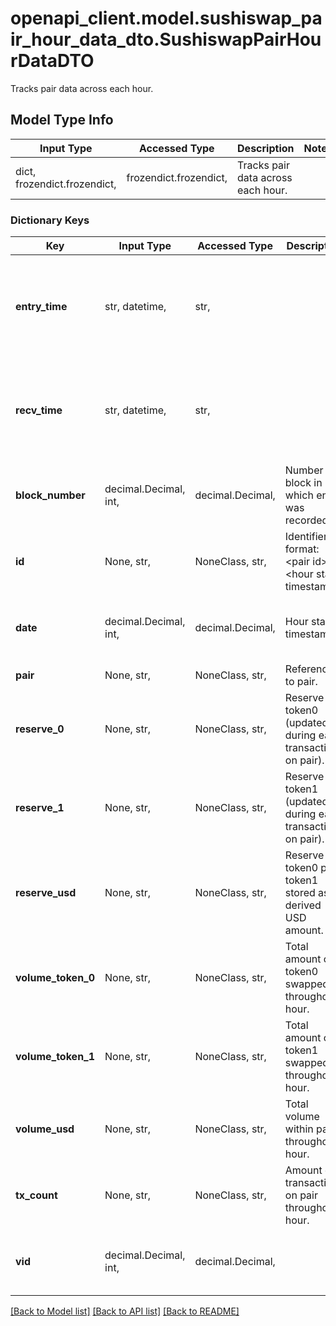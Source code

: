 # openapi_client.model.sushiswap_pair_hour_data_dto.SushiswapPairHourDataDTO

Tracks pair data across each hour.

## Model Type Info
Input Type | Accessed Type | Description | Notes
------------ | ------------- | ------------- | -------------
dict, frozendict.frozendict,  | frozendict.frozendict,  | Tracks pair data across each hour. | 

### Dictionary Keys
Key | Input Type | Accessed Type | Description | Notes
------------ | ------------- | ------------- | ------------- | -------------
**entry_time** | str, datetime,  | str,  |  | [optional] value must conform to RFC-3339 date-time
**recv_time** | str, datetime,  | str,  |  | [optional] value must conform to RFC-3339 date-time
**block_number** | decimal.Decimal, int,  | decimal.Decimal,  | Number of block in which entity was recorded. | [optional] value must be a 64 bit integer
**id** | None, str,  | NoneClass, str,  | Identifier, format: &lt;pair id&gt;-&lt;hour start timestamp&gt;. | [optional] 
**date** | decimal.Decimal, int,  | decimal.Decimal,  | Hour start timestamp. | [optional] value must be a 32 bit integer
**pair** | None, str,  | NoneClass, str,  | Reference to pair. | [optional] 
**reserve_0** | None, str,  | NoneClass, str,  | Reserve of token0 (updated during each transaction on pair). | [optional] 
**reserve_1** | None, str,  | NoneClass, str,  | Reserve of token1 (updated during each transaction on pair). | [optional] 
**reserve_usd** | None, str,  | NoneClass, str,  | Reserve of token0 plus token1 stored as a derived USD amount. | [optional] 
**volume_token_0** | None, str,  | NoneClass, str,  | Total amount of token0 swapped throughout hour. | [optional] 
**volume_token_1** | None, str,  | NoneClass, str,  | Total amount of token1 swapped throughout hour. | [optional] 
**volume_usd** | None, str,  | NoneClass, str,  | Total volume within pair throughout hour. | [optional] 
**tx_count** | None, str,  | NoneClass, str,  | Amount of transactions on pair throughout hour. | [optional] 
**vid** | decimal.Decimal, int,  | decimal.Decimal,  |  | [optional] value must be a 64 bit integer

[[Back to Model list]](../../README.md#documentation-for-models) [[Back to API list]](../../README.md#documentation-for-api-endpoints) [[Back to README]](../../README.md)

